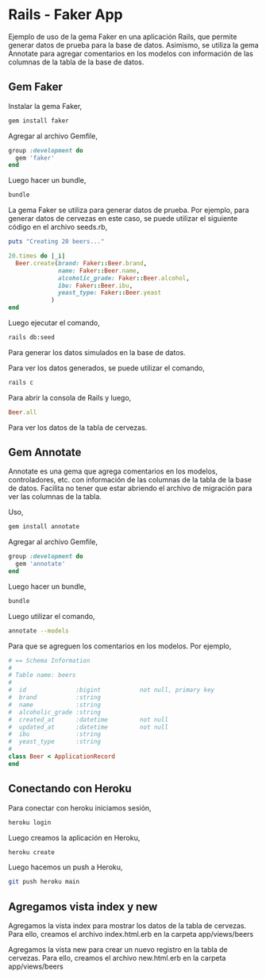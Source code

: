 # Rails - Faker App

Ejemplo de uso de la gema Faker en una aplicación Rails, que permite generar datos de prueba para la base de datos. Asimismo, se utiliza la gema Annotate para agregar comentarios en los modelos con información de las columnas de la tabla de la base de datos.

## Gem Faker

Instalar la gema Faker,

```bash
gem install faker
```

Agregar al archivo Gemfile,

```ruby
group :development do
  gem 'faker'
end
```

Luego hacer un bundle,

```bash
bundle
```

La gema Faker se utiliza para generar datos de prueba. Por ejemplo, para generar datos de cervezas en este caso, se puede utilizar el siguiente código en el archivo seeds.rb,

```ruby
puts "Creating 20 beers..."

20.times do |_i|
  Beer.create(brand: Faker::Beer.brand, 
              name: Faker::Beer.name,
              alcoholic_grade: Faker::Beer.alcohol,
              ibu: Faker::Beer.ibu,  
              yeast_type: Faker::Beer.yeast
            )
end

```

Luego ejecutar el comando,

```bash
rails db:seed
```

Para generar los datos simulados en la base de datos.

Para ver los datos generados, se puede utilizar el comando,

```bash
rails c
```

Para abrir la consola de Rails y luego,

```ruby
Beer.all
```

Para ver los datos de la tabla de cervezas.

## Gem Annotate

Annotate es una gema que agrega comentarios en los modelos, controladores, etc. con información de las columnas de la tabla de la base de datos. Facilita no tener que estar abriendo el archivo de migración para ver las columnas de la tabla.

Uso,

```bash
gem install annotate
```

Agregar al archivo Gemfile,

```ruby
group :development do
  gem 'annotate'
end
```

Luego hacer un bundle,

```bash
bundle
```

Luego utilizar el comando,

```bash
annotate --models
```

Para que se agreguen los comentarios en los modelos. Por ejemplo,

```ruby
# == Schema Information
#
# Table name: beers
#
#  id              :bigint           not null, primary key
#  brand           :string
#  name            :string
#  alcoholic_grade :string
#  created_at      :datetime         not null
#  updated_at      :datetime         not null
#  ibu             :string
#  yeast_type      :string
#
class Beer < ApplicationRecord
end
```

## Conectando con Heroku

Para conectar con heroku iniciamos sesión,

```bash
heroku login
```

Luego creamos la aplicación en Heroku,

```bash
heroku create
```

Luego hacemos un push a Heroku,

```bash
git push heroku main
```

## Agregamos vista index y new

Agregamos la vista index para mostrar los datos de la tabla de cervezas. Para ello, creamos el archivo index.html.erb en la carpeta app/views/beers

Agregamos la vista new para crear un nuevo registro en la tabla de cervezas. Para ello, creamos el archivo new.html.erb en la carpeta app/views/beers
